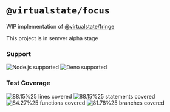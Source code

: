 # `@virtualstate/focus`

WIP implementation of [@virtualstate/fringe](https://github.com/virtualstate/x/blob/main/packages/fringe)

This project is in semver alpha stage

[//]: # (badges)

### Support

 ![Node.js supported](https://img.shields.io/badge/node-%3E%3D16.0.0-blue) ![Deno supported](https://img.shields.io/badge/deno-%3E%3D1.17.0-blue) 

### Test Coverage

 ![88.15%25 lines covered](https://img.shields.io/badge/lines-88.15%25-brightgreen) ![88.15%25 statements covered](https://img.shields.io/badge/statements-88.15%25-brightgreen) ![84.27%25 functions covered](https://img.shields.io/badge/functions-84.27%25-brightgreen) ![81.78%25 branches covered](https://img.shields.io/badge/branches-81.78%25-brightgreen)

[//]: # (badges)
